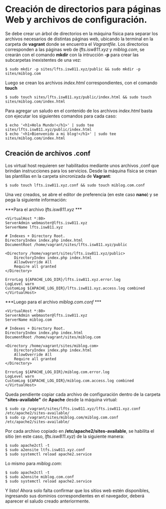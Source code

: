 # Creación de directorios para páginas Web y archivos de configuración.

Se debe crear un árbol de directorios en la máquina física para separar los archivos necesarios de distintas páginas web, ubicando la terminal en la carpeta de **vagrant** donde se encuentra el _Vagrantfile_. Los directorios corresponden a las páginas web de _lfts.isw811.xyz_ y _miblog.com_, se crearán con el comando **mkdir** con la intrucción **-p** para crear las subcarpetas inexistentes de una vez:

    $ sudo mkdir -p sites/lfts.isw811.xyz/public && sudo mkdir -p sites/miblog.com

Luego se crean los archivos _index.html_ correspondientes, con el comando **touch**

    $ sudo touch sites/lfts.isw811.xyz/public/index.html && sudo touch sites/miblog.com/index.html

Para agregar un saludo en el contenido de los archivos _index.html_ basta con ejecutar los siguientes comandos para cada caso: 

    $ echo '<h1>Hola Mundo!</h1>' | sudo tee sites/lfts.isw811.xyz/public/index.html
    $ echo '<h1>Bienvenido a mi blog!</h1>' | sudo tee sites/miblog.com/index.html

## Creación de archivos .conf

Los virtual host requieren ser habilitados mediante unos archivos ,conf que brindan instrucciones para los servicios.
Desde la máquina física se crean las plantillas en la carpeta sincronizada de **Vagrant**: 

    $ sudo touch lfts.isw811.xyz.conf && sudo touch miblog.com.conf

Una vez creados, se abre el editor de preferencia (en este caso **nano**) y se pega la siguiente información: 

***Para el archivo _lfts.isw811.xyz_ *** 

    <VirtualHost *:80>
    ServerAdmin webmaster@lfts.isw811.xyz
    ServerName lfts.isw811.xyz

    # Indexes + Directory Root.
    DirectoryIndex index.php index.html
    DocumentRoot /home/vagrant/sites/lfts.isw811.xyz/public

    <Directory /home/vagrant/sites/lfts.isw811.xyz/public>
        DirectoryIndex index.php index.html
        AllowOverride All
        Require all granted
    </Directory>

    ErrorLog ${APACHE_LOG_DIR}/lfts.isw811.xyz.error.log
    LogLevel warn
    CustomLog ${APACHE_LOG_DIR}/lfts.isw811.xyz.access.log combined
    </VirtualHost>


***Luego para el archivo _miblog.com.conf_ *** 

    <VirtualHost *:80>
    ServerAdmin webmaster@lfts.isw811.xyz
    ServerName miblog.com

    # Indexes + Directory Root.
    DirectoryIndex index.php index.html
    DocumentRoot /home/vagrant/sites/miblog.com

    <Directory /home/vagrant/sites/miblog.com>
        DirectoryIndex index.php index.html
        AllowOverride All
        Require all granted
    </Directory>

    ErrorLog ${APACHE_LOG_DIR}/miblog.com.error.log
    LogLevel warn
    CustomLog ${APACHE_LOG_DIR}/miblog.com.access.log combined
    </VirtualHost>

Queda pendiente copiar cada archivo de configuración dentro de la carpeta **"sites-available"** de **Apache** desde la máquina virtual:

    $ sudo cp /vagrant/sites/lfts.isw811.xyz/lfts.isw811.xyz.conf /etc/apache2/sites-available/
    $ sudo cp /vagrant/sites/miblog.com/miblog.com.conf /etc/apache2/sites-available/

Por cada archivo copiado en **/etc/apache2/sites-available**, se habilita el sitio (en este caso, _lfts.isw811.xyz_) de la siguiente manera:

    $ sudo apache2ctl -t
    $ sudo a2ensite ltfs.isw811.xyz.conf
    $ sudo systemctl reload apache2.service

Lo mismo para _miblog.com_:

    $ sudo apache2ctl -t
    $ sudo a2ensite miblog.com.conf
    $ sudo systemctl reload apache2.service

Y listo! Ahora solo falta confirmar que los sitios web estén disponibles, ingresando sus dominios correspondientes en el navegador, deberá aparecer el saludo creado anteriormente. 



